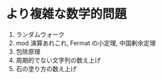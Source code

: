# より複雑な数学的問題

1. ランダムウォーク
2. mod 演算あれこれ, Fermat の小定理, 中国剰余定理
3. 包除原理
4. 周期的でない文字列の数え上げ
5. 石の塗り方の数え上げ